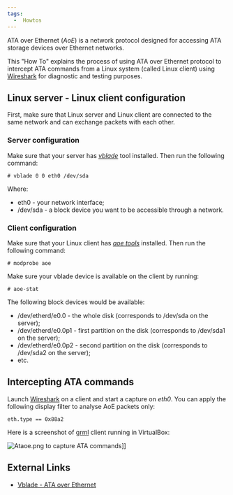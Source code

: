 ```yaml
---
tags:
  -  Howtos
---
```

ATA over Ethernet (*AoE*) is a network protocol designed for accessing
ATA storage devices over Ethernet networks.

This "How To" explains the process of using ATA over Ethernet protocol
to intercept ATA commands from a Linux system (called Linux client)
using [Wireshark](wireshark.md) for diagnostic and testing
purposes.

## Linux server - Linux client configuration

First, make sure that Linux server and Linux client are connected to the
same network and can exchange packets with each other.

### Server configuration

Make sure that your server has
[*vblade*](http://packages.debian.org/en/lenny/vblade) tool installed.
Then run the following command:

`# vblade 0 0 eth0 /dev/sda`

Where:

- eth0 - your network interface;
- /dev/sda - a block device you want to be accessible through a network.

### Client configuration

Make sure that your Linux client has [*aoe
tools*](http://packages.debian.org/en/lenny/aoetools) installed. Then
run the following command:

`# modprobe aoe`

Make sure your vblade device is available on the client by running:

`# aoe-stat`

The following block devices would be available:

- /dev/etherd/e0.0 - the whole disk (corresponds to /dev/sda on the
  server);
- /dev/etherd/e0.0p1 - first partition on the disk (corresponds to
  /dev/sda1 on the server);
- /dev/etherd/e0.0p2 - second partition on the disk (corresponds to
  /dev/sda2 on the server);
- etc.

## Intercepting ATA commands

Launch [Wireshark](wireshark.md) on a client and start a capture
on *eth0*. You can apply the following display filter to analyse AoE
packets only:

`eth.type == 0x88a2`

Here is a screenshot of [grml](grml.md) client running in
VirtualBox:

![](Ataoe.png "Ataoe.png") to capture ATA commands\]\]

## External Links

- [Vblade - ATA over
  Ethernet](http://buffalo.nas-central.org/index.php/Vblade_-_ATA_over_Ethernet)

